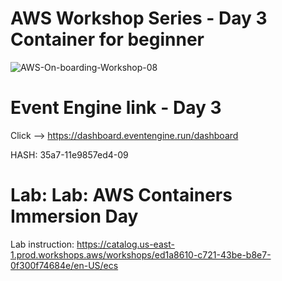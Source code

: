 # AWS Workshop Series - Day 3 Container for beginner

![AWS-On-boarding-Workshop-08](https://user-images.githubusercontent.com/58282807/190568040-1e9da003-58c6-4940-8cb4-2b750d6b2f2e.jpg)

# Event Engine link - Day 3
Click --> https://dashboard.eventengine.run/dashboard

HASH: 35a7-11e9857ed4-09

# Lab: Lab: AWS Containers Immersion Day
Lab instruction: https://catalog.us-east-1.prod.workshops.aws/workshops/ed1a8610-c721-43be-b8e7-0f300f74684e/en-US/ecs
